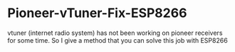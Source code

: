 # Pioneer-vTuner-Fix-ESP8266
vtuner (internet radio system) has not been working on pioneer receivers for some time. So I give a method that you can solve this job with ESP8266

# 